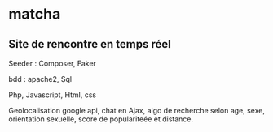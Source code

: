 # matcha

## Site de rencontre en temps réel

Seeder : Composer, Faker

bdd : apache2, Sql

Php, Javascript, Html, css

Geolocalisation google api, chat en Ajax, algo de recherche selon age, sexe, orientation sexuelle, score de populariteée et distance.
